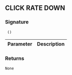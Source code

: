 ## CLICK RATE DOWN


### Signature

` ()`


| Parameter | Description |
| --- | --- |


### Returns

`None`
